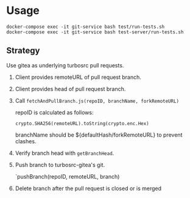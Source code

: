 # Usage

```
docker-compose exec -it git-service bash test/run-tests.sh
docker-compose exec -it git-service bash test-server/run-tests.sh
````

## Strategy

Use gitea as underlying turbosrc pull requests.

1. Client provides remoteURL of pull request branch.

2. Client provides head of pull request branch.

3. Call `fetchAndPullBranch.js(repoID, branchName, forkRemoteURL)`

    repoID is calculated as follows:

    `crypto.SHA256(remoteURL).toString(crypto.enc.Hex)`

    branchName should be ${defaultHash/forkRemoteURL} to prevent clashes.

4. Verify branch head with `getBranchHead`.

5. Push branch to turbosrc-gitea's git.

   `pushBranch(repoID, remoteURL, branch)

6. Delete branch after the pull request is closed or is merged